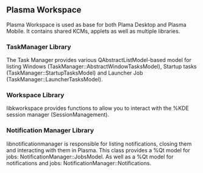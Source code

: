## Plasma Workspace

Plasma Workspace is used as base for both Plama Desktop and Plasma Mobile.
It contains shared KCMs, applets as well as multiple libraries.

### TaskManager Library

The Task Manager provides various QAbstractListModel-based model for listing
Windows (TaskManager::AbstractWindowTasksModel), Startup tasks (TaskManager::StartupTasksModel) and Launcher
Job (TaskManager::LauncherTasksModel).

### Workspace Library

libkworkspace provides functions to allow you to interact with the
%KDE session manager (SessionManagement).

### Notification Manager Library

libnotificationmanager is responsible for listing notifications, closing them
and interacting with them in Plasma. This class provides a %Qt model for jobs:
NotificationManager::JobsModel. As well as a %Qt model for notifications and
jobs: NotificationManager::Notifications.
